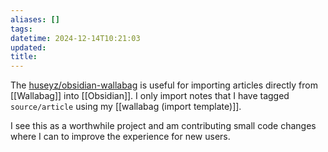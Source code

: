 ```yaml
---
aliases: []
tags: 
datetime: 2024-12-14T10:21:03
updated: 
title:
---
```

The [huseyz/obsidian-wallabag](https://github.com/huseyz/obsidian-wallabag) is useful for importing articles directly from [[Wallabag]] into [[Obsidian]]. I only import notes that I have tagged `source/article` using my [[wallabag (import template)]].

I see this as a worthwhile project and am contributing small code changes where I can to improve the experience for new users.


<script src="https://gist.github.com/quantumgardener/e3ea60cc554e90b5ea720271093ea2fc.js"></script>